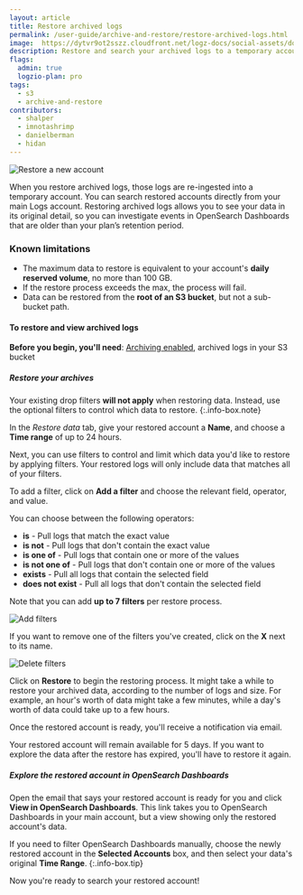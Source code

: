 ```yaml
---
layout: article
title: Restore archived logs
permalink: /user-guide/archive-and-restore/restore-archived-logs.html
image:  https://dytvr9ot2sszz.cloudfront.net/logz-docs/social-assets/docs-social.jpg
description: Restore and search your archived logs to a temporary account
flags:
  admin: true
  logzio-plan: pro
tags:
  - s3
  - archive-and-restore
contributors:
  - shalper
  - imnotashrimp
  - danielberman
  - hidan
---
```


![Restore a new account](https://dytvr9ot2sszz.cloudfront.net/logz-docs/archive-and-restore/restored-accounts-overview.png)

When you restore archived logs,
those logs are re-ingested into a temporary account. You can search restored accounts directly from your main Logs account.
Restoring archived logs allows you to see your data in its original detail,
so you can investigate events in OpenSearch Dashboards that are older than your plan’s retention period.


### Known limitations

* The maximum data to restore is equivalent to your account's **daily reserved volume**, no more than 100 GB.
* If the restore process exceeds the max, the process will fail.
* Data can be restored from the **root of an S3 bucket**, but not a sub-bucket path.

#### To restore and view archived logs

**Before you begin, you'll need**:
[Archiving enabled](https://app.logz.io/#/dashboard/tools/archive-and-restore),
archived logs in your S3 bucket

<div class="tasklist">

<!-- ##### Make your preparations

There are a few things you need to check before you begin the process.

<!-- 1. Double-check your [Drop filters]({{site.baseurl}}/user-guide/accounts/drop-filters/) to make sure logs you need won't be filtered.

    If you're planning to restore logs that could be dropped by your drop-filters, you'll need to first make the necessary changes to your drop-filters before restoring. Otherwise the logs will just be dropped right after they are restored, and before   they reach your Logz.io account. 

2. The max data you can restore per restore process is equivalent to your account's daily **reserved volume**, and no more than 100 GB.
  
    If the limit is exceeded, the restore will **fail at the end of the process**.

    It's best to restore data for the smallest time frame, to ensure that the volume of data to be restored will not approach the max limit.
    {:.info-box.important} -->

##### Restore your archives


Your existing drop filters **will not apply** when restoring data. Instead, use the optional filters to control which data to restore.
{:.info-box.note}


In the _Restore data_ tab, give your restored account a **Name**, and choose a **Time range** of up to 24 hours.

Next, you can use filters to control and limit which data you'd like to restore by applying filters. Your restored logs will only include data that matches all of your filters.

To add a filter, click on **Add a filter** and choose the relevant field, operator, and value.

You can choose between the following operators:

* **is** - Pull logs that match the exact value
* **is not** - Pull logs that don't contain the exact value
* **is one of** - Pull logs that contain one or more of the values
* **is not one of** - Pull logs that don't contain one or more of the values
* **exists** - Pull all logs that contain the selected field
* **does not exist** - Pull all logs that don't contain the selected field

Note that you can add **up to 7 filters** per restore process. 

![Add filters](https://dytvr9ot2sszz.cloudfront.net/logz-docs/archive-and-restore/add-a-filter.png)

If you want to remove one of the filters you've created, click on the **X** next to its name.

![Delete filters](https://dytvr9ot2sszz.cloudfront.net/logz-docs/archive-and-restore/delete-filter.png)

Click on **Restore** to begin the restoring process. It might take a while to restore your archived data, according to the number of logs and size. For example, an hour's worth of data might take a few minutes, while a day's worth of data could take up to a few hours.

Once the restored account is ready, you'll receive a notification via email. 

Your restored account will remain available for 5 days. If you want to explore the data after the restore has expired, you'll have to restore it again.

##### Explore the restored account in OpenSearch Dashboards

Open the email that says your restored account is ready for you and click **View in OpenSearch Dashboards**.
This link takes you to OpenSearch Dashboards in your main account, but a view showing only the restored account's data.


If you need to filter OpenSearch Dashboards manually, choose the newly restored account in the **Selected Accounts** box,
and then select your data's original **Time Range**.
{:.info-box.tip}

Now you're ready to search your restored account!

</div>
